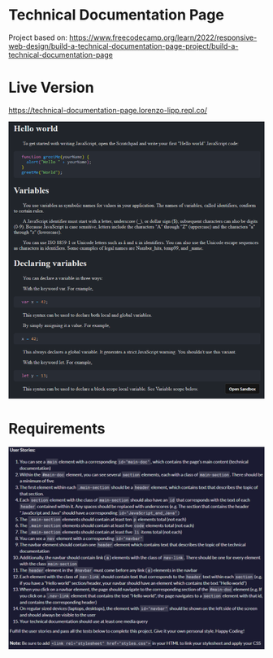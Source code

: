 # Technical Documentation Page

Project based on: https://www.freecodecamp.org/learn/2022/responsive-web-design/build-a-technical-documentation-page-project/build-a-technical-documentation-page

# Live Version

https://technical-documentation-page.lorenzo-lipp.repl.co/

![image](./images/preview.png)

# Requirements

![image](./images/requirements.png)
